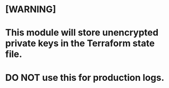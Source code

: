 # [WARNING]
# This module will store unencrypted private keys in the Terraform state file.
# DO NOT use this for production logs.

